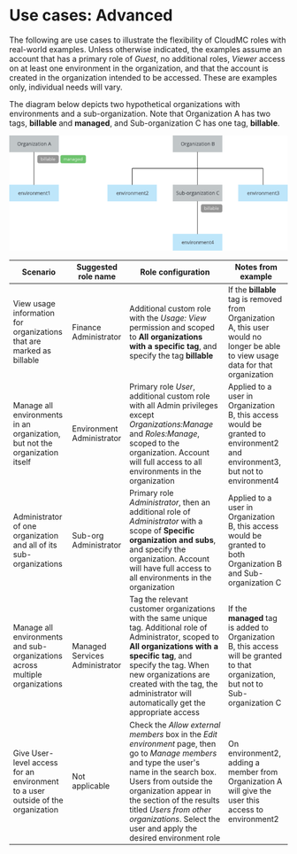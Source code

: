 # Use cases: Advanced
The following are use cases to illustrate the flexibility of CloudMC roles with real-world examples.  Unless otherwise indicated, the examples assume an account that has a primary role of *Guest*, no additional roles,  *Viewer* access on at least one environment in the organization, and that the account is created in the organization intended to be accessed.  These are examples only, individual needs will vary.

The diagram below depicts two hypothetical organizations with environments and a sub-organization.  Note that Organization A has two tags, **billable** and **managed**, and Sub-organization C has one tag, **billable**.

![use cases diagram](use_cases-en.png)

| Scenario | Suggested role name | Role configuration | Notes from example |
| --- | --- | --- | --- |
| View usage information for organizations that are marked as billable | Finance Administrator | Additional custom role with the *Usage: View* permission and scoped to **All organizations with a specific tag**, and specify the tag **billable**  | If the **billable** tag is removed from Organization A, this user would no longer be able to view usage data for that organization |
| Manage all environments in an organization, but not the organization itself | Environment Administrator | Primary role *User*, additional custom role with all Admin privileges except *Organizations:Manage* and *Roles:Manage*, scoped to the organization. Account will full access to all environments in the organization | Applied to a user in Organization B, this access would be granted to environment2 and environment3, but not to environment4 |
| Administrator of one organization and all of its sub-organizations | Sub-org Administrator | Primary role *Administrator*, then an additional role of *Administrator* with a scope of **Specific organization and subs**, and specify the organization. Account will have full access to all environments in the organization | Applied to a user in Organization B, this access would be granted to both Organization B and Sub-organization C |
| Manage all environments and sub-organizations across multiple organizations | Managed Services Administrator | Tag the relevant customer organizations with the same unique tag.  Additional role of Administrator, scoped to **All organizations with a specific tag**, and specify the tag.  When new organizations are created with the tag, the administrator will automatically get the appropriate access  | If the **managed** tag is added to Organization B, this access will be granted to that organization, but not to Sub-organization C |
| Give User-level access for an environment to a user outside of the organization |  Not applicable | Check the *Allow external members* box in the *Edit environment* page, then go to *Manage members* and type the user's name in the search box.  Users from outside the organization appear in the section of the results titled *Users from other organizations*.  Select the user and apply the desired environment role | On environment2, adding a member from Organization A will give the user this access to environment2 |
